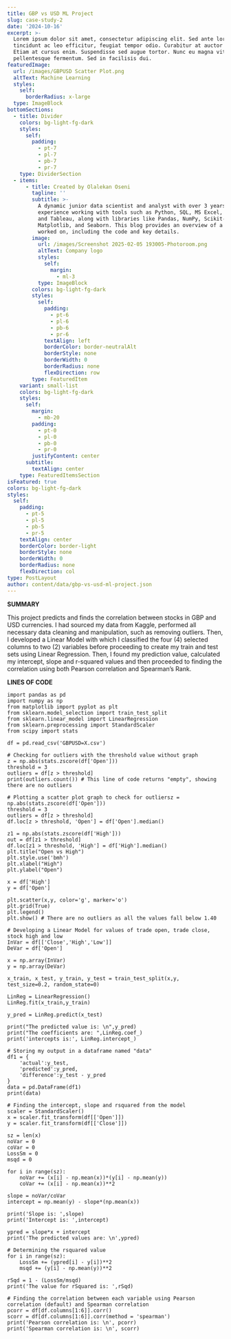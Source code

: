 ```yaml
---
title: GBP vs USD ML Project
slug: case-study-2
date: '2024-10-16'
excerpt: >-
  Lorem ipsum dolor sit amet, consectetur adipiscing elit. Sed ante lorem,
  tincidunt ac leo efficitur, feugiat tempor odio. Curabitur at auctor sapien.
  Etiam at cursus enim. Suspendisse sed augue tortor. Nunc eu magna vitae lorem
  pellentesque fermentum. Sed in facilisis dui.
featuredImage:
  url: /images/GBPUSD Scatter Plot.png
  altText: Machine Learning
  styles:
    self:
      borderRadius: x-large
  type: ImageBlock
bottomSections:
  - title: Divider
    colors: bg-light-fg-dark
    styles:
      self:
        padding:
          - pt-7
          - pl-7
          - pb-7
          - pr-7
    type: DividerSection
  - items:
      - title: Created by Olalekan Oseni
        tagline: ''
        subtitle: >-
          A dynamic junior data scientist and analyst with over 3 years of
          experience working with tools such as Python, SQL, MS Excel, Power BI,
          and Tableau, along with libraries like Pandas, NumPy, Scikit-Learn,
          Matplotlib, and Seaborn. This blog provides an overview of a project I
          worked on, including the code and key details.
        image:
          url: /images/Screenshot 2025-02-05 193005-Photoroom.png
          altText: Company logo
          styles:
            self:
              margin:
                - ml-3
          type: ImageBlock
        colors: bg-light-fg-dark
        styles:
          self:
            padding:
              - pt-6
              - pl-6
              - pb-6
              - pr-6
            textAlign: left
            borderColor: border-neutralAlt
            borderStyle: none
            borderWidth: 0
            borderRadius: none
            flexDirection: row
        type: FeaturedItem
    variant: small-list
    colors: bg-light-fg-dark
    styles:
      self:
        margin:
          - mb-20
        padding:
          - pt-0
          - pl-0
          - pb-0
          - pr-0
        justifyContent: center
      subtitle:
        textAlign: center
    type: FeaturedItemsSection
isFeatured: true
colors: bg-light-fg-dark
styles:
  self:
    padding:
      - pt-5
      - pl-5
      - pb-5
      - pr-5
    textAlign: center
    borderColor: border-light
    borderStyle: none
    borderWidth: 0
    borderRadius: none
    flexDirection: col
type: PostLayout
author: content/data/gbp-vs-usd-ml-project.json
---
```

**SUMMARY**

This project predicts and finds the correlation between stocks in GBP and USD currencies. I had
sourced my data from Kaggle, performed all necessary data cleaning and manipulation, such as
removing outliers. Then, I developed a Linear Model with which I classified the four (4) selected
columns to two (2) variables before proceeding to create my train and test sets using Linear
Regression. Then, I found my prediction value, calculated my intercept, slope and r-squared values
and then proceeded to finding the correlation using both Pearson correlation and Spearman’s
Rank.

**LINES OF CODE**

```
import pandas as pd
import numpy as np
from matplotlib import pyplot as plt
from sklearn.model_selection import train_test_split
from sklearn.linear_model import LinearRegression
from sklearn.preprocessing import StandardScaler
from scipy import stats

df = pd.read_csv('GBPUSD=X.csv')

# Checking for outliers with the threshold value without graph
z = np.abs(stats.zscore(df['Open']))
threshold = 3
outliers = df[z > threshold]
print(outliers.count()) # This line of code returns "empty", showing there are no outliers

# Plotting a scatter plot graph to check for outliersz = np.abs(stats.zscore(df['Open']))
threshold = 3
outliers = df[z > threshold]
df.loc[z > threshold, 'Open'] = df['Open'].median()

z1 = np.abs(stats.zscore(df['High']))
out = df[z1 > threshold]
df.loc[z1 > threshold, 'High'] = df['High'].median()
plt.title("Open vs High")
plt.style.use('bmh')
plt.xlabel("High")
plt.ylabel("Open")

x = df['High']
y = df['Open']

plt.scatter(x,y, color='g', marker='o')
plt.grid(True)
plt.legend()
plt.show() # There are no outliers as all the values fall below 1.40

# Developing a Linear Model for values of trade open, trade close, stock high and low
InVar = df[['Close','High','Low']]
DeVar = df['Open']

x = np.array(InVar)
y = np.array(DeVar)

x_train, x_test, y_train, y_test = train_test_split(x,y, test_size=0.2, random_state=0)

LinReg = LinearRegression()
LinReg.fit(x_train,y_train)

y_pred = LinReg.predict(x_test)

print("The predicted value is: \n",y_pred)
print("The coefficients are: ",LinReg.coef_)
print('intercepts is:', LinReg.intercept_)

# Storing my output in a dataframe named "data"
df1 = {
    'actual':y_test,
    'predicted':y_pred,
    'difference':y_test - y_pred
}
data = pd.DataFrame(df1)
print(data)

# Finding the intercept, slope and rsquared from the model
scaler = StandardScaler()
x = scaler.fit_transform(df[['Open']])
y = scaler.fit_transform(df[['Close']])

sz = len(x)
noVar = 0
coVar = 0
LossSm = 0
msqd = 0

for i in range(sz):
    noVar += (x[i] - np.mean(x))*(y[i] - np.mean(y))
    coVar += (x[i] - np.mean(x))**2

slope = noVar/coVar
intercept = np.mean(y) - slope*(np.mean(x))

print('Slope is: ',slope)
print('Intercept is: ',intercept)

ypred = slope*x + intercept
print('The predicted values are: \n',ypred)

# Determining the rsquared value
for i in range(sz):
    LossSm += (ypred[i] - y[i])**2
    msqd += (y[i] - np.mean(y))**2

rSqd = 1 - (LossSm/msqd)
print('The value for rSquared is: ',rSqd)

# Finding the correlation between each variable using Pearson correlation (default) and Spearman correlation
pcorr = df[df.columns[1:6]].corr()
scorr = df[df.columns[1:6]].corr(method = 'spearman')
print('Pearson correlation is: \n', pcorr)
print('Spearman correlation is: \n', scorr)
```

